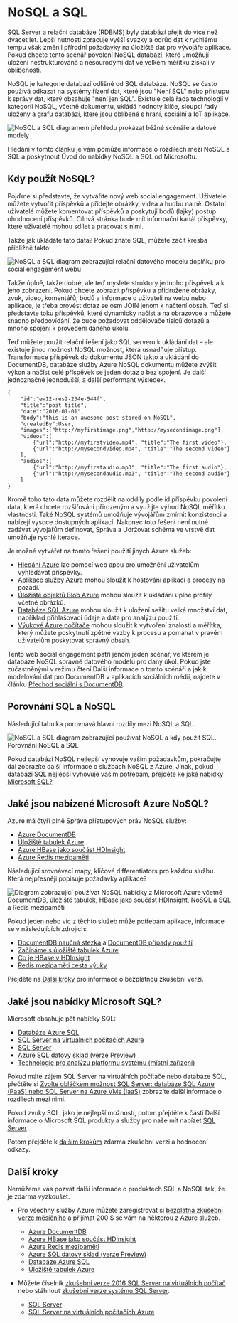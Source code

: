 <properties
    pageTitle="Kdy použít NoSQL a SQL | Microsoft Azure"
    description="Porovnejte výhody používání NoSQL-relační řešení a řešení SQL. Zjistěte, jestli jednu ze služby Microsoft Azure NoSQL nebo SQL Server nejlepší vešel nefunguje."
    keywords="nosql a sql, kdy použít NoSQL, nosql a sql"
    services="documentdb"
    documentationCenter=""
    authors="mimig1"
    manager="jhubbard"
    editor=""/>

<tags
    ms.service="documentdb"
    ms.workload="data-services"
    ms.tgt_pltfrm="na"
    ms.devlang="dotnet"
    ms.topic="article" 
    ms.date="06/24/2016"
    ms.author="mimig"/>

# <a name="nosql-vs-sql"></a>NoSQL a SQL

SQL Server a relační databáze (RDBMS) byly databází přejít do více než dvacet let. Lepší nutnosti zpracuje vyšší svazky a odrůd dat k rychlému tempu však změnil přírodní požadavky na úložiště dat pro vývojáře aplikace. Pokud chcete tento scénář povolení NoSQL databází, které umožňují uložení nestrukturovaná a nesourodými dat ve velkém měřítku získali v oblíbenosti. 

NoSQL je kategorie databází odlišné od SQL databáze. NoSQL se často používá odkázat na systémy řízení dat, které jsou "Není SQL" nebo přístupu k správy dat, který obsahuje "není jen SQL". Existuje celá řada technologií v kategorii NoSQL, včetně dokumentu, ukládá hodnoty klíče, sloupci řady uloženy a grafu databází, které jsou oblíbené s hraní, sociální a IoT aplikace.

![NoSQL a SQL diagramem přehledu prokázat běžné scénáře a datové modely](./media/documentdb-nosql-vs-sql/nosql-vs-sql-overview.png)

Hledání v tomto článku je vám pomůže informace o rozdílech mezi NoSQL a SQL a poskytnout Úvod do nabídky NoSQL a SQL od Microsoftu.  

## <a name="when-to-use-nosql"></a>Kdy použít NoSQL?

Pojďme si představte, že vytváříte nový web social engagement. Uživatele můžete vytvořit příspěvků a přidejte obrázky, videa a hudbu na ně. Ostatní uživatelé můžete komentovat příspěvků a poskytují bodů (lajky) postup ohodnocení příspěvků. Cílová stránka bude mít informační kanál příspěvky, které uživatelé mohou sdílet a pracovat s nimi. 

Takže jak ukládáte tato data? Pokud znáte SQL, můžete začít kresba přibližně takto:

![NoSQL a SQL diagram zobrazující relační datového modelu doplňku pro social engagement webu](./media/documentdb-nosql-vs-sql/nosql-vs-sql-social.png)

Takže úplně, takže dobré, ale teď myslete struktury jednoho příspěvek a k jeho zobrazení. Pokud chcete zobrazit příspěvku a přidružené obrázky, zvuk, video, komentářů, bodů a informace o uživateli na webu nebo aplikace, je třeba provést dotaz se osm JOIN jenom k načtení obsah. Teď si představte toku příspěvků, které dynamicky načíst a na obrazovce a můžete snadno předpovídání, že bude požadovat oddělovače tisíců dotazů a mnoho spojení k provedení daného úkolu.

Teď můžete použít relační řešení jako SQL serveru k ukládání dat – ale existuje jinou možnost NoSQL možnost, která usnadňuje přístup. Transformace příspěvek do dokumentu JSON takto a ukládání do DocumentDB, databáze služby Azure NoSQL dokumentu můžete zvýšit výkon a načíst celé příspěvek se jeden dotaz a bez spojení. Je další jednoznačné jednodušší, a další performant výsledek.

    {
        "id":"ew12-res2-234e-544f",
        "title":"post title",
        "date":"2016-01-01",
        "body":"this is an awesome post stored on NoSQL",
        "createdBy":User,
        "images":["http://myfirstimage.png","http://mysecondimage.png"],
        "videos":[
            {"url":"http://myfirstvideo.mp4", "title":"The first video"},
            {"url":"http://mysecondvideo.mp4", "title":"The second video"}
        ],
        "audios":[
            {"url":"http://myfirstaudio.mp3", "title":"The first audio"},
            {"url":"http://mysecondaudio.mp3", "title":"The second audio"}
        ]
    }

Kromě toho tato data můžete rozdělit na oddíly podle id příspěvku povolení data, která chcete rozšiřování přirozeným a využijte výhod NoSQL měřítko vlastnosti. Také NoSQL systémů umožňuje vývojářům zmírnit konzistenci a nabízejí vysoce dostupných aplikací.  Nakonec toto řešení není nutné zadávat vývojářům definovat, Správa a Udržovat schéma ve vrstvě dat umožňuje rychlé iterace.

Je možné vytvářet na tomto řešení použití jiných Azure služeb:

- [Hledání Azure](https://azure.microsoft.com/services/search/) lze pomocí web appu pro umožnění uživatelům vyhledávat příspěvky.
- [Aplikace služby Azure](https://azure.microsoft.com/services/app-service/) mohou sloužit k hostování aplikací a procesy na pozadí.
- [Úložiště objektů Blob Azure](https://azure.microsoft.com/services/storage/) mohou sloužit k ukládání úplné profily včetně obrázků.
- [Databáze SQL Azure](https://azure.microsoft.com/services/sql-database/) mohou sloužit k uložení sešitu velká množství dat, například přihlašovací údaje a data pro analýzu použití.
- [Výukové Azure počítače](https://azure.microsoft.com/services/machine-learning/) mohou sloužit k vytvoření znalosti a měřítka, který můžete poskytnutí zpětné vazby k procesu a pomáhat v pravém uživatelům poskytovat správný obsah.

Tento web social engagement patří jenom jeden scénář, ve kterém je databáze NoSQL správné datového modelu pro daný úkol. Pokud jste zúčastněnými v režimu čtení Další informace o tomto scénáři a jak k modelování dat pro DocumentDB v aplikacích sociálních médií, najdete v článku [Přechod sociální s DocumentDB](documentdb-social-media-apps.md). 

## <a name="nosql-vs-sql-comparison"></a>Porovnání SQL a NoSQL

Následující tabulka porovnává hlavní rozdíly mezi NoSQL a SQL. 

![NoSQL a SQL diagram zobrazující používat NoSQL a kdy použít SQL. Porovnání NoSQL a SQL](./media/documentdb-nosql-vs-sql/nosql-vs-sql-comparison.png)

Pokud databázi NoSQL nejlepší vyhovuje vašim požadavkům, pokračujte dál zobrazíte další informace o službách NoSQL z Azure. Jinak, pokud databázi SQL nejlepší vyhovuje vašim potřebám, přejděte ke [jaké nabídky Microsoft SQL?](#what-are-the-microsoft-sql-offerings)

## <a name="what-are-the-microsoft-azure-nosql-offerings"></a>Jaké jsou nabízené Microsoft Azure NoSQL?

Azure má čtyři plně Správa přístupových práv NoSQL služby: 

- [Azure DocumentDB](https://azure.microsoft.com/services/documentdb/)
- [Úložiště tabulek Azure](https://azure.microsoft.com/services/storage/)
- [Azure HBase jako součást HDInsight](https://azure.microsoft.com/services/hdinsight/)
- [Azure Redis mezipaměti](https://azure.microsoft.com/services/cache/)

Následující srovnávací mapy, klíčové differentiators pro každou službu. Která nejpřesněji popisuje požadavky aplikace? 

![Diagram zobrazující používat NoSQL nabídky z Microsoft Azure včetně DocumentDB, úložiště tabulek, HBase jako součást HDInsight, NoSQL a SQL a Redis mezipaměti](./media/documentdb-nosql-vs-sql/nosql-vs-sql-documentdb-storage-hbase-hdinsight-redis-cache.png)

Pokud jeden nebo víc z těchto služeb může potřebám aplikace, informace se v následujících zdrojích: 

- [DocumentDB naučná stezka](https://azure.microsoft.com/documentation/learning-paths/documentdb/) a [DocumentDB případy použití](documentdb-use-cases.md)
- [Začínáme s úložiště tabulek Azure](../storage/storage-dotnet-how-to-use-tables.md)
- [Co je HBase v HDInsight](../hdinsight/hdinsight-hbase-overview.md)
- [Redis mezipaměti cesta výuky](https://azure.microsoft.com/documentation/learning-paths/redis-cache/)

Přejděte na [Další kroky](#next-steps) pro informace o bezplatnou zkušební verzi.

## <a name="what-are-the-microsoft-sql-offerings"></a>Jaké jsou nabídky Microsoft SQL?

Microsoft obsahuje pět nabídky SQL: 

- [Databáze Azure SQL](https://azure.microsoft.com/services/sql-database/)
- [SQL Server na virtuálních počítačích Azure](https://azure.microsoft.com/services/virtual-machines/sql-server/)
- [SQL Server](https://www.microsoft.com/server-cloud/products/sql-server-2016/)
- [Azure SQL datový sklad (verze Preview)](https://azure.microsoft.com/services/sql-data-warehouse/)
- [Technologie pro analýzu platformu systému (místní zařízení)](https://www.microsoft.com/en-us/server-cloud/products/analytics-platform-system/)

Pokud máte zájem SQL Server na virtuálních počítače nebo databáze SQL, přečtěte si [Zvolte obláčkem možnost SQL Server: databáze SQL Azure (PaaS) nebo SQL Server na Azure VMs (IaaS)](../sql-database/sql-database-paas-vs-sql-server-iaas.md) zobrazíte další informace o rozdílech mezi nimi.

Pokud zvuky SQL, jako je nejlepší možností, potom přejděte k části Další informace o Microsoft SQL produkty a služby pro naše mít nabízet [SQL Server](https://www.microsoft.com/server-cloud/products/) .

Potom přejděte k [dalším krokům](#next-steps) zdarma zkušební verzi a hodnocení odkazy.

## <a name="next-steps"></a>Další kroky

Nemůžeme vás pozvat další informace o produktech SQL a NoSQL tak, že je zdarma vyzkoušet. 

- Pro všechny služby Azure můžete zaregistrovat si [bezplatná zkušební verze měsíčního](https://azure.microsoft.com/pricing/free-trial/) a přijímat 200 $ se vám na některou z Azure služeb.
    - [Azure DocumentDB](https://azure.microsoft.com/services/documentdb/)
    - [Azure HBase jako součást HDInsight](https://azure.microsoft.com/services/hdinsight/)
    - [Azure Redis mezipaměti](https://azure.microsoft.com/services/cache/)
    - [Azure SQL datový sklad (verze Preview)](https://azure.microsoft.com/services/sql-data-warehouse/)
    - [Databáze Azure SQL](https://azure.microsoft.com/services/sql-database/)
    - [Úložiště tabulek Azure](https://azure.microsoft.com/services/storage/)

- Můžete číselník [zkušební verze 2016 SQL Server na virtuálních počítač](https://azure.microsoft.com/marketplace/partners/microsoft/sqlserver2016ctp33evaluationwindowsserver2012r2/) nebo stáhnout [zkušební verze systému SQL Server](https://www.microsoft.com/en-us/evalcenter/evaluate-sql-server-2016).
    - [SQL Server](https://www.microsoft.com/server-cloud/products/sql-server-2016/)
    - [SQL Server na virtuálních počítačích Azure](https://azure.microsoft.com/services/virtual-machines/sql-server/)


